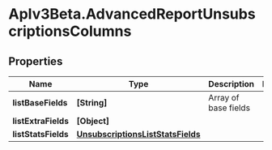 # ApIv3Beta.AdvancedReportUnsubscriptionsColumns

## Properties

Name | Type | Description | Notes
------------ | ------------- | ------------- | -------------
**listBaseFields** | **[String]** | Array of base fields | 
**listExtraFields** | **[Object]** |  | 
**listStatsFields** | [**UnsubscriptionsListStatsFields**](UnsubscriptionsListStatsFields.md) |  | 



